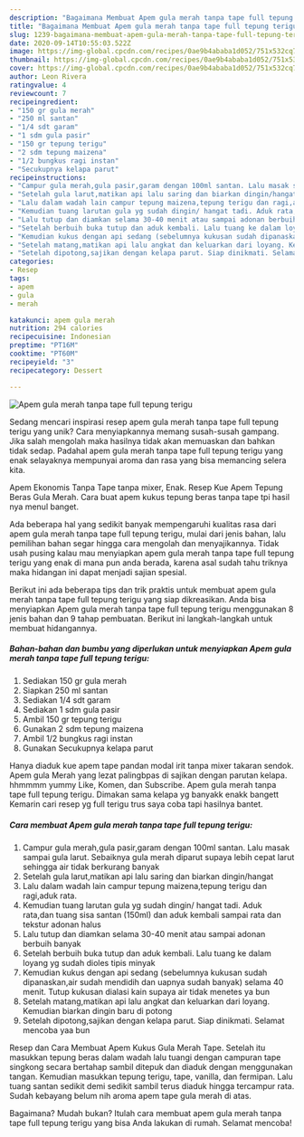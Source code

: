 ```yaml
---
description: "Bagaimana Membuat Apem gula merah tanpa tape full tepung terigu, Bikin Ngiler"
title: "Bagaimana Membuat Apem gula merah tanpa tape full tepung terigu, Bikin Ngiler"
slug: 1239-bagaimana-membuat-apem-gula-merah-tanpa-tape-full-tepung-terigu-bikin-ngiler
date: 2020-09-14T10:55:03.522Z
image: https://img-global.cpcdn.com/recipes/0ae9b4ababa1d052/751x532cq70/apem-gula-merah-tanpa-tape-full-tepung-terigu-foto-resep-utama.jpg
thumbnail: https://img-global.cpcdn.com/recipes/0ae9b4ababa1d052/751x532cq70/apem-gula-merah-tanpa-tape-full-tepung-terigu-foto-resep-utama.jpg
cover: https://img-global.cpcdn.com/recipes/0ae9b4ababa1d052/751x532cq70/apem-gula-merah-tanpa-tape-full-tepung-terigu-foto-resep-utama.jpg
author: Leon Rivera
ratingvalue: 4
reviewcount: 7
recipeingredient:
- "150 gr gula merah"
- "250 ml santan"
- "1/4 sdt garam"
- "1 sdm gula pasir"
- "150 gr tepung terigu"
- "2 sdm tepung maizena"
- "1/2 bungkus ragi instan"
- "Secukupnya kelapa parut"
recipeinstructions:
- "Campur gula merah,gula pasir,garam dengan 100ml santan. Lalu masak sampai gula larut. Sebaiknya gula merah diparut supaya lebih cepat larut sehingga air tidak berkurang banyak"
- "Setelah gula larut,matikan api lalu saring dan biarkan dingin/hangat"
- "Lalu dalam wadah lain campur tepung maizena,tepung terigu dan ragi,aduk rata."
- "Kemudian tuang larutan gula yg sudah dingin/ hangat tadi. Aduk rata,dan tuang sisa santan (150ml) dan aduk kembali sampai rata dan tekstur adonan halus"
- "Lalu tutup dan diamkan selama 30-40 menit atau sampai adonan berbuih banyak"
- "Setelah berbuih buka tutup dan aduk kembali. Lalu tuang ke dalam loyang yg sudah dioles tipis minyak"
- "Kemudian kukus dengan api sedang (sebelumnya kukusan sudah dipanaskan,air sudah mendidih dan uapnya sudah banyak) selama 40 menit. Tutup kukusan dialasi kain supaya air tidak menetes ya bun"
- "Setelah matang,matikan api lalu angkat dan keluarkan dari loyang. Kemudian biarkan dingin baru di potong"
- "Setelah dipotong,sajikan dengan kelapa parut. Siap dinikmati. Selamat mencoba yaa bun"
categories:
- Resep
tags:
- apem
- gula
- merah

katakunci: apem gula merah 
nutrition: 294 calories
recipecuisine: Indonesian
preptime: "PT16M"
cooktime: "PT60M"
recipeyield: "3"
recipecategory: Dessert

---
```



![Apem gula merah tanpa tape full tepung terigu](https://img-global.cpcdn.com/recipes/0ae9b4ababa1d052/751x532cq70/apem-gula-merah-tanpa-tape-full-tepung-terigu-foto-resep-utama.jpg)

Sedang mencari inspirasi resep apem gula merah tanpa tape full tepung terigu yang unik? Cara menyiapkannya memang susah-susah gampang. Jika salah mengolah maka hasilnya tidak akan memuaskan dan bahkan tidak sedap. Padahal apem gula merah tanpa tape full tepung terigu yang enak selayaknya mempunyai aroma dan rasa yang bisa memancing selera kita.

Apem Ekonomis Tanpa Tape tanpa mixer, Enak. Resep Kue Apem Tepung Beras Gula Merah. Cara buat apem kukus tepung beras tanpa tape tpi hasil nya menul banget.

Ada beberapa hal yang sedikit banyak mempengaruhi kualitas rasa dari apem gula merah tanpa tape full tepung terigu, mulai dari jenis bahan, lalu pemilihan bahan segar hingga cara mengolah dan menyajikannya. Tidak usah pusing kalau mau menyiapkan apem gula merah tanpa tape full tepung terigu yang enak di mana pun anda berada, karena asal sudah tahu triknya maka hidangan ini dapat menjadi sajian spesial.


Berikut ini ada beberapa tips dan trik praktis untuk membuat apem gula merah tanpa tape full tepung terigu yang siap dikreasikan. Anda bisa menyiapkan Apem gula merah tanpa tape full tepung terigu menggunakan 8 jenis bahan dan 9 tahap pembuatan. Berikut ini langkah-langkah untuk membuat hidangannya.

<!--inarticleads1-->

##### Bahan-bahan dan bumbu yang diperlukan untuk menyiapkan Apem gula merah tanpa tape full tepung terigu:

1. Sediakan 150 gr gula merah
1. Siapkan 250 ml santan
1. Sediakan 1/4 sdt garam
1. Sediakan 1 sdm gula pasir
1. Ambil 150 gr tepung terigu
1. Gunakan 2 sdm tepung maizena
1. Ambil 1/2 bungkus ragi instan
1. Gunakan Secukupnya kelapa parut


Hanya diaduk kue apem tape pandan modal irit tanpa mixer takaran sendok. Apem gula Merah yang lezat palingbpas di sajikan dengan parutan kelapa. hhmmmm yummy Like, Komen, dan Subscribe. Apem gula merah tanpa tape full tepung terigu. Dimakan sama kelapa yg banyakk enakk bangett Kemarin cari resep yg full terigu trus saya coba tapi hasilnya bantet. 

<!--inarticleads2-->

##### Cara membuat Apem gula merah tanpa tape full tepung terigu:

1. Campur gula merah,gula pasir,garam dengan 100ml santan. Lalu masak sampai gula larut. Sebaiknya gula merah diparut supaya lebih cepat larut sehingga air tidak berkurang banyak
1. Setelah gula larut,matikan api lalu saring dan biarkan dingin/hangat
1. Lalu dalam wadah lain campur tepung maizena,tepung terigu dan ragi,aduk rata.
1. Kemudian tuang larutan gula yg sudah dingin/ hangat tadi. Aduk rata,dan tuang sisa santan (150ml) dan aduk kembali sampai rata dan tekstur adonan halus
1. Lalu tutup dan diamkan selama 30-40 menit atau sampai adonan berbuih banyak
1. Setelah berbuih buka tutup dan aduk kembali. Lalu tuang ke dalam loyang yg sudah dioles tipis minyak
1. Kemudian kukus dengan api sedang (sebelumnya kukusan sudah dipanaskan,air sudah mendidih dan uapnya sudah banyak) selama 40 menit. Tutup kukusan dialasi kain supaya air tidak menetes ya bun
1. Setelah matang,matikan api lalu angkat dan keluarkan dari loyang. Kemudian biarkan dingin baru di potong
1. Setelah dipotong,sajikan dengan kelapa parut. Siap dinikmati. Selamat mencoba yaa bun


Resep dan Cara Membuat Apem Kukus Gula Merah Tape. Setelah itu masukkan tepung beras dalam wadah lalu tuangi dengan campuran tape singkong secara bertahap sambil ditepuk dan diaduk dengan menggunakan tangan. Kemudian masukkan tepung terigu, tape, vanilla, dan fermipan. Lalu tuang santan sedikit demi sedikit sambil terus diaduk hingga tercampur rata. Sudah kebayang belum nih aroma apem tape gula merah di atas. 

Bagaimana? Mudah bukan? Itulah cara membuat apem gula merah tanpa tape full tepung terigu yang bisa Anda lakukan di rumah. Selamat mencoba!
